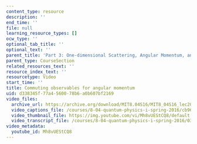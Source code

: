 ```yaml
---
content_type: resource
description: ''
end_time: ''
file: null
learning_resource_types: []
ocw_type: ''
optional_tab_title: ''
optional_text: ''
parent_title: 'Part 3: One-dimensional Scattering, Angular Momentum, and Central Potentials'
parent_type: CourseSection
related_resources_text: ''
resource_index_text: ''
resourcetype: Video
start_time: ''
title: Commuting observables for angular momentum
uid: d338345f-77a4-5600-78b6-a0b607bf2169
video_files:
  archive_url: https://archive.org/download/MIT8.04S16/MIT8_04S16_lec20_s3_300k.mp4
  video_captions_file: /courses/8-04-quantum-physics-i-spring-2016/cb966bfab4bd570581066e34ce7560f5_Mh8vUEStCQ8.vtt
  video_thumbnail_file: https://img.youtube.com/vi/Mh8vUEStCQ8/default.jpg
  video_transcript_file: /courses/8-04-quantum-physics-i-spring-2016/034aa038bc1ac0f3fb39ce7fe56fc94b_Mh8vUEStCQ8.pdf
video_metadata:
  youtube_id: Mh8vUEStCQ8
---
```

